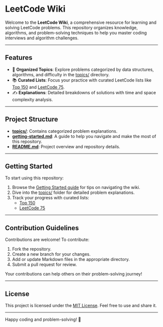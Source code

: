 # LeetCode Wiki

Welcome to the **LeetCode Wiki**, a comprehensive resource for learning and solving LeetCode problems. This repository organizes knowledge, algorithms, and problem-solving techniques to help you master coding interviews and algorithm challenges.

---

## Features

- 📂 **Organized Topics**: Explore problems categorized by data structures, algorithms, and difficulty in the [topics/](./topics/) directory.
- 📚 **Curated Lists**: Focus your practice with curated LeetCode lists like [Top 150](https://leetcode.com/studyplan/top-interview-150/) and [LeetCode 75](https://leetcode.com/studyplan/leetcode-75/).
- ✍️ **Explanations**: Detailed breakdowns of solutions with time and space complexity analysis.

---

## Project Structure

- [**topics/**](./topics/): Contains categorized problem explanations.
- [**getting-started.md**](./getting-started.md): A guide to help you navigate and make the most of this repository.
- [**README.md**](./README.md): Project overview and repository details.

---

## Getting Started

To start using this repository:

1. Browse the [Getting Started guide](./getting-started.md) for tips on navigating the wiki.
2. Dive into the [topics/](./topics/) folder for detailed problem explanations.
3. Track your progress with curated lists:
   - [Top 150](https://leetcode.com/studyplan/top-interview-150/)
   - [LeetCode 75](https://leetcode.com/studyplan/leetcode-75/)

---

## Contribution Guidelines

Contributions are welcome! To contribute:

1. Fork the repository.
2. Create a new branch for your changes.
3. Add or update Markdown files in the appropriate directory.
4. Submit a pull request for review.

Your contributions can help others on their problem-solving journey!

---

## License

This project is licensed under the [MIT License](./LICENSE). Feel free to use and share it.

---

Happy coding and problem-solving! 🚀
